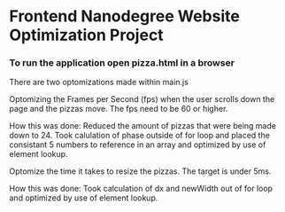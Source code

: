 # Frontend Nanodegree Website Optimization Project
### To run the application open pizza.html in a browser

There are two optomizations made within main.js

Optomizing the Frames per Second (fps) when the user scrolls down the page and the pizzas move. The fps need to be 60 or higher.

How this was done: 
  Reduced the amount of pizzas that were being made down to 24.
  Took calulation of phase outside of for loop and placed the consistant 5 numbers to reference in an array and optimized by use of element lookup.

Optomize the time it takes to resize the pizzas. The target is under 5ms.

How this was done: 
  Took calculation of dx and newWidth out of for loop and optimized by use of element lookup.
